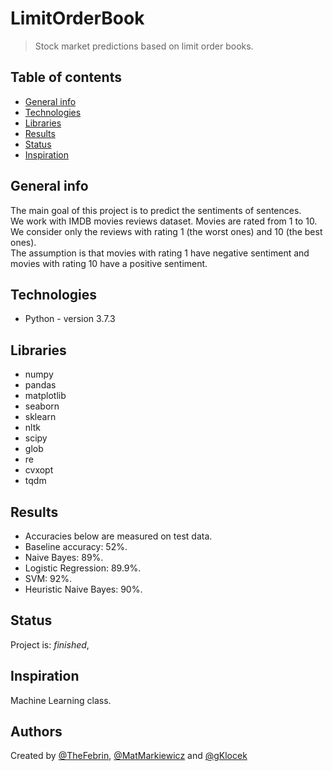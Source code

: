 # LimitOrderBook
> Stock market predictions based on limit order books.

## Table of contents
* [General info](#general-info)
* [Technologies](#technologies)
* [Libraries](#Libraries)
* [Results](#Results)
* [Status](#status)
* [Inspiration](#inspiration)

## General info
The main goal of this project is to predict the sentiments of sentences. <br>
We work with IMDB movies reviews dataset. Movies are rated from 1 to 10. We consider only the reviews with rating 1 (the worst ones) and 10 (the best ones). <br>
The assumption is that movies with rating 1 have negative sentiment and movies with rating 10 have a positive sentiment. <br>

## Technologies
* Python - version 3.7.3

## Libraries
* numpy
* pandas
* matplotlib
* seaborn
* sklearn
* nltk
* scipy
* glob
* re
* cvxopt
* tqdm

## Results
* Accuracies below are measured on test data.
* Baseline accuracy: 52%.
* Naive Bayes: 89%.
* Logistic Regression: 89.9%.
* SVM: 92%.
* Heuristic Naive Bayes: 90%.

## Status
Project is: _finished_,

## Inspiration
Machine Learning class.

## Authors
Created by [@TheFebrin](https://github.com/TheFebrin), [@MatMarkiewicz](https://github.com/MatMarkiewicz) and [@gKlocek](https://github.com/gKlocek)
